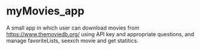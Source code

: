 # myMovies_app
A small app in which user can download movies from https://www.themoviedb.org/ using API key and appropriate questions, and manage favoriteLists, seexch movie and get statitics.
